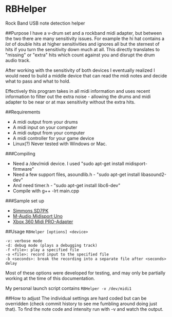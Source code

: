 RBHelper
========

Rock Band USB note detection helper

##Purpose
I have a v-drum set and a rockband midi adapter, but between the two there are many sensitivity issues.  For example the hi hat contains a *lot* of double hits at higher sensitivities and ignores all but the sternest of hits if you turn the sensitivity down much at all.  This directly translates to "missing" or "extra" hits which count against you and disrupt the drum audio track.

After working with the sensitivity of both devices I eventually realized I would need to build a middle device that can read the midi notes and decide what to pass and what to hold.

Effectively this program takes in all midi information and uses recent information to filter out the extra noise - allowing the drums and midi adapter to be near or at max sensitivity without the extra hits.

##Requirements
* A midi output from your drums
* A midi input on your computer
* A midi output from your computer
* A midi controller for your game device
* Linux(?)  Never tested with Windows or Mac.

###Compiling
* Need a /dev/midi device.  I used "sudo apt-get install midisport-firmware"
* Need a few support files, asoundlib.h - "sudo apt-get install libasound2-dev"
* And need timer.h - "sudo apt-get install libc6-dev"
* Compile with g++ -lrt main.cpp

###Sample set up
* [Simmons SD7PK](http://www.amazon.com/Simmons-SD7PK-Electronic-Drum-Set/dp/B003XXM8R4)
* [M-Audio Midisport Uno](http://www.amazon.com/M-Audio-Midisport-Uno-MIDI-Interface/dp/B00007JRBM)
* [Xbox 360 Midi PRO-Adapter](http://www.amazon.com/Xbox-360-Rock-Band-Midi-PRO-Adapter/dp/B00409SOD2)

##Usage
`RBHelper [options] <device>`

    -v: verbose mode
    -d: debug mode (plays a debugging track)
    -f <file>: play a specified file
    -o <file>: record input to the specified file
    -b <seconds>: break the recording into a separate file after <seconds> delay

Most of these options were developed for testing, and may only be partially working at the time of this documentation.

My personal launch script contains
`RBHelper -v /dev/midi1`

##How to adjust
The individual settings are hard coded but can be overridden (check commit history to see me fumbling around doing just that).  To find the note code and intensity run with -v and watch the output.
